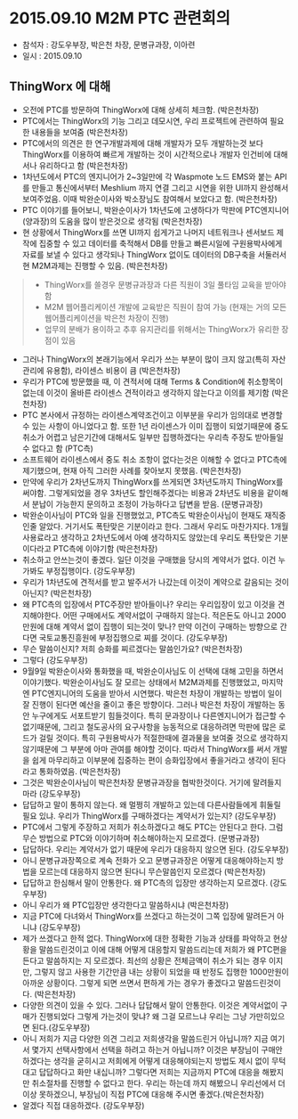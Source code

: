 # 2015.09.10 M2M PTC 관련회의

- 참석자 : 강도우부장, 박은천 차장, 문병규과장, 이아련
- 일시 : 2015.09.10

## ThingWorx 에 대해 
 - 오전에 PTC를 방문하여 ThingWorx에 대해 상세히 체크함. (박은천차장)
 - PTC에서는 ThingWorx의 기능 그리고 데모시연, 우리 프로젝트에 관련하여 필요한 내용들을 보여줌 (박은천차장)
 - PTC에서의 의견은 한 연구개발과제에 대해 개발자가 모두 개발하는것 보다 ThingWorx를 이용하여 빠르게 개발하는 것이 시간적으로나 개발자 인건비에 대해서나 유리하다고 함 (박은천차장)
 - 1차년도에서 PTC의 엔지니어가 2~3일만에 각 Waspmote 노드 EMS와 붙는 API를 만들고 통신에서부터 Meshlium 까지 연결 그리고 시연을 위한 UI까지 완성해서 보여주었음. 이때 박완순이사와 박소장님도 참여해서 보았다고 함. (박은천차장)
 - PTC 이야기를 들어보니, 박완순이사가 1차년도에 고생하다가 막판에 PTC엔지니어(양과장)의 도움을 많이 받은것으로 생각됨 (박은천차장)
 - 현 상황에서 ThingWorx를 쓰면 UI까지 쉽게가고 나머지 네트워크나 센서보드 제작에 집중할 수 있고 데이터를 축적해서 DB를 만들고 빠른시일에 구원용박사에게 자료를 보낼 수 있다고 생각되나 ThingWorx 없이도 데이터의 DB구축을 서둘러서 현 M2M과제는 진행할 수 있음. (박은천차장)
  > * ThingWorx를 쓸경우 문병규과장과 다른 직원이 3일 풀타임 교육을 받아야 함
  > * M2M 웹어플리케이션 개발에 교육받은 직원이 참여 가능 (현재는 거의 모든 웹어플리케이션을 박은천 차장이 진행)
  > * 업무의 분배가 용이하고 추후 유지관리를 위해서는 ThingWorx가 유리한 장점이 있음
  
 - 그러나 ThingWorx의 본래기능에서 우리가 쓰는 부분이 많이 크지 않고(특히 자산관리에 유용함), 라이센스 비용이 큼 (박은천차장)
 - 우리가 PTC에 방문했을 때, 이 견적서에 대해 Terms & Condition에 취소항목이 없는데 이것이 올바른 라이센스 견적이라고 생각하지 않는다고 이의를 제기함 (박은천차장)
 - PTC 본사에서 규정하는 라이센스계약조건이고 이부분을 우리가 임의대로 변경할 수 있는 사항이 아니었다고 함. 또한 1년 라이센스가 이미 집행이 되었기때문에 중도취소가 어렵고 남은기간에 대해서도 일부만 집행하겠다는 우리측 주장도 받아들일 수 없다고 함 (PTC측)
 - 소프트웨어 라이센스에서 중도 취소 조항이 없다는것은 이해할 수 없다고 PTC측에 제기했으며, 현재 아직 그러한 사례를 찾아보지 못했음. (박은천차장)
 - 만약에 우리가 2차년도까지 ThingWorx를 쓰게되면 3차년도까지 ThingWorx를 써야함. 그렇게되었을 경우 3차년도 할인해주겠다는 비용과 2차년도 비용을 같이해서 분납이 가능한지 문의하고 조정이 가능하다고 답변을 받음. (문병규과장)
 - 박완순이사님이 PTC와 일을 진행했었고, PTC측도 박완순이사님이 현재도 재직중인줄 알았다. 거기서도 폭탄맞은 기분이라고 한다. 그래서 우리도 마찬가지다. 1개월사용료라고 생각하고 2차년도에서 아예 생각하지도 않았는데 우리도 폭탄맞은 기분이다라고 PTC측에 이야기함 (박은천차장)
 - 취소하고 안쓰는것이 좋겠다. 일단 이것을 구매했을 당시의 계약서가 없다. 이건 누가봐도 부정집행이다. (강도우부장)
 - 우리가 1차년도에 견적서를 받고 발주서가 나갔는데 이것이 계약으로 갈음되는 것이 아닌지? (박은천차장)
 - 왜 PTC측의 입장에서 PTC주장만 받아들이나? 우리는 우리입장이 있고 이것을 견지해야한다. 어떤 구매에서도 계약서없이 구매하지 않는다. 적은돈도 아니고 2000만원에 대해 계약서 없이 집행이 되는것이 맞나? 만약 이건이 구매하는 방향으로 간다면 국토교통진흥원에 부정집행으로 찌를 것이다. (강도우부장)
 - 무슨 말씀이신지? 저희 승화를 찌르겠다는 말씀인가요? (박은천차장)
 - 그렇다 (강도우부장)
 - 9월9일 박완순이사와 통화했을 때, 박완순이사님도 이 선택에 대해 고민을 하면서 이야기했다. 박완순이사님도 잘 모르는 상태에서 M2M과제를 진행했었고, 마지막엔 PTC엔지니어의 도움을 받아서 시연했다. 박은천 차장이 개발하는 방법이 일이 잘 진행이 된다면 예산을 줄이고 좋은 방향이다. 그러나 박은천 차장이 개발하는 동안 누구에게도 서포트받기 힘들것이다. 특히 문과장이나 다른엔지니어가 접근할 수 없기때문에, 그리고 철도공사의 요구사항을 능동적으로 대응하려면 막판에 많은 로드가 걸릴 것이다. 특히 구원용박사가 적절한때에 결과물을 보여줄 것으로 생각하지 않기때문에 그 부분에 아마 관여를 해야할 것이다. 따라서 ThingWorx를 써서 개발을 쉽게 마무리하고 이부분에 집중하는 편이 승화입장에서 좋을거라고 생각이 된다라고 통화하였음. (박은천차장)
 - 그것은 박완순이사님이 박은천차장 문병규과장을 협박한것이다. 거기에 말려들지 마라 (강도우부장)
 - 답답하고 말이 통하지 않는다. 왜 멀쩡히 개발하고 있는데 다른사람들에게 휘둘릴 필요 있냐. 우리가 ThingWorx를 구매하겠다는 계약서가 있는지? (강도우부장)
 - PTC에서 그렇게 주장하고 저희가 취소하겠다고 해도 PTC는 안된다고 한다. 그럼 무슨 방법으로 PTC와 이야기하며 취소해야하는지 모르겠다. (문병규과장)
 - 답답하다. 우리는 계약서가 없기 때문에 우리가 대응하지 않으면 된다. (강도우부장)
 - 아니 문병규과장쪽으로 계속 전화가 오고 문병규과장은 어떻게 대응해야하는지 방법을 모르는데 대응하지 않으면 된다니 무슨말씀인지 모르겠다 (박은천차장)
 - 답답하고 한심해서 말이 안통한다. 왜 PTC측의 입장만 생각하는지 모르겠다. (강도우부장)
 - 아니 우리가 왜 PTC입장만 생각한다고 말씀하시냐 (박은천차장)
 - 지금 PTC에 다녀와서 ThingWorx를 쓰겠다고 하는것이 그쪽 입장에 말려든거 아니냐 (강도우부장)
 - 제가 쓰겠다고 한적 없다. ThingWorx에 대한 정확한 기능과 상태를 파악하고 현상황을 말씀드린것이고 이에 대해 어떻게 대응할지 말씀드리는데 저희가 왜 PTC편을 든다고 말씀하지는 지 모르겠다. 최선의 상황은 전체금액이 취소가 되는 경우 이지만, 그렇지 않고 사용한 기간만큼 내는 상황이 되었을 때 반정도 집행한 1000만원이 아까운 상황이다. 그렇게 되면 쓰면서 편하게 가는 경우가 좋겠다고 말씀드린것이다. (박은천차장)
 - 다양한 의견이 있을 수 있다. 그러나 답답해서 말이 안통한다. 이것은 계약서없이 구매가 진행되었다 그렇게 가는것이 맞냐? 왜 그걸 모르느냐 우리는 그냥 가만히있으면 된다.(강도우부장)
 - 아니 저희가 지금 다양한 의견 그리고 저희생각을 말씀드린거 아닙니까? 지금 여기서 몇가지 선택사항에서 선택을 하려고 하는거 아닙니까? 이것은 부장님이 구매안하겠다는 생각을 굳히시고 저희에게 어떻게 대응해야되는지 방법도 제시 없이 무턱대고 답답하다고 화만 내십니까? 그렇다면 저희는 지금까지 PTC에 대응을 해봤지만 취소절차를 진행할 수 없다고 한다. 우리는 하는데 까지 해봤으니 우리선에서 더이상 못하겠으니, 부장님이 직접 PTC에 대응해 주시면 좋겠다.(박은천차장)
 - 알겠다 직접 대응하겠다. (강도우부장)